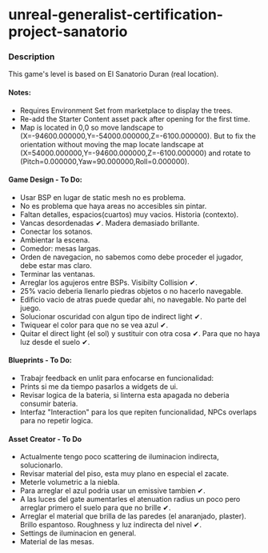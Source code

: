 # unreal-generalist-certification-project-sanatorio

### Description

This game's level is based on El Sanatorio Duran (real location).

#### Notes:

- Requires Environment Set from marketplace to display the trees.
- Re-add the Starter Content asset pack after opening for the first time.
- Map is located in 0,0 so move landscape to (X=-94600.000000,Y=-54000.000000,Z=-6100.000000). But to fix the orientation without moving the map locate landscape at (X=54000.000000,Y=-94600.000000,Z=-6100.000000) and rotate to (Pitch=0.000000,Yaw=90.000000,Roll=0.000000).

#### Game Design - To Do:

* Usar BSP en lugar de static mesh no es problema.
* No es problema que haya areas no accesibles sin pintar.
* Faltan detalles, espacios(cuartos) muy vacios. Historia (contexto).
* Vancas desordenadas ✔. Madera demasiado brillante.
* Conectar los sotanos.
* Ambientar la escena.
* Comedor: mesas largas.
* Orden de navegacion, no sabemos como debe proceder el jugador, debe estar mas claro.
* Terminar las ventanas.
* Arreglar los agujeros entre BSPs. Visibilty Collision ✔.
* 25% vacio deberia llenarlo piedras objetos o no hacerlo navegable.
* Edificio vacio de atras puede quedar ahi, no navegable. No parte del juego.
* Solucionar oscuridad con algun tipo de indirect light ✔.
* Twiquear el color para que no se vea azul ✔.
* Quitar el direct light (el sol) y sustituir con otra cosa ✔. Para que no haya luz desde el suelo ✔.

#### Blueprints - To Do:


* Trabajr feedback en unlit para enfocarse en funcionalidad:
* Prints si me da tiempo pasarlos a widgets de ui.
* Revisar logica de la bateria, si linterna esta apagada no deberia consumir bateria. 
* Interfaz "Interaction" para los que repiten funcionalidad, NPCs overlaps para no repetir logica.

#### Asset Creator - To Do

* Actualmente tengo poco scattering de iluminacion indirecta, solucionarlo.
* Revisar material del piso, esta muy plano en especial el zacate.
* Meterle volumetric a la niebla.
* Para arreglar el azul podria usar un emissive tambien ✔.
* A las luces del gate aumentarles el atenuation radius un poco pero arreglar primero el suelo para que no brille ✔.
* Arreglar el material que brilla de las paredes (el anaranjado, plaster). Brillo espantoso. Roughness y luz indirecta del nivel ✔.
* Settings de iluminacion en general.
* Material de las mesas.

